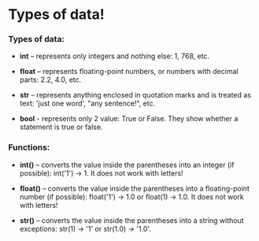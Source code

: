 # Types of data!

### Types of data:

- **int** – represents only integers and nothing else: 1, 768, etc.

- **float** – represents floating-point numbers, or numbers with decimal parts: 2.2, 4.0, etc.

- **str** – represents anything enclosed in quotation marks and is treated as text: 'just one word', "any sentence!", etc.

- **bool** - represents only 2 value: True or False. They show whether a statement is true or false. 

### Functions:

- **int()** – converts the value inside the parentheses into an integer (if possible): int('1') → 1. It does not work with letters!

- **float()** – converts the value inside the parentheses into a floating-point number (if possible): float('1') → 1.0 or float(1) → 1.0. It does not work with letters!

- **str()** – converts the value inside the parentheses into a string without exceptions: str(1) → '1' or str(1.0) → '1.0'.
